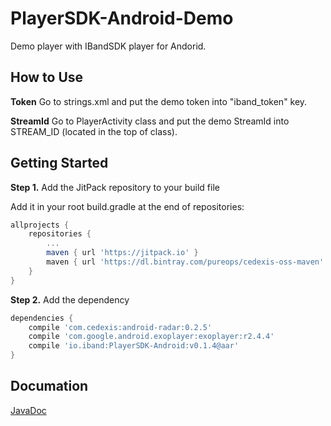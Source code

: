 # PlayerSDK-Android-Demo
Demo player with IBandSDK player for Andorid.

## How to Use


**Token** Go to strings.xml and put the demo token into "iband_token" key.

**StreamId** Go to PlayerActivity class and put the demo StreamId into STREAM_ID (located in the top of class).


## Getting Started

**Step 1.** Add the JitPack repository to your build file

Add it in your root build.gradle at the end of repositories:

```gradle
allprojects {
	repositories {
		...
		maven { url 'https://jitpack.io' }
		maven { url 'https://dl.bintray.com/pureops/cedexis-oss-maven' }
	}
}
```
**Step 2.** Add the dependency

```gradle
dependencies {
    compile 'com.cedexis:android-radar:0.2.5'
    compile 'com.google.android.exoplayer:exoplayer:r2.4.4'
    compile 'io.iband:PlayerSDK-Android:v0.1.4@aar'
}
```

## Documation

[JavaDoc](https://jitpack.io/com/github/doremeet/PlayerSDK-Android/v0.1.4/javadoc/index.html)


